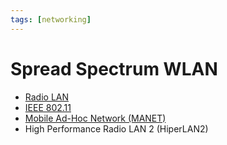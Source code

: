 ```yaml
---
tags: [networking]
---
```


# Spread Spectrum WLAN

- [Radio LAN](202304061157.md)
- [IEEE 802.11](202303292155.md)
- [Mobile Ad-Hoc Network (MANET)](202304151351.md)
- High Performance Radio LAN 2 (HiperLAN2)
